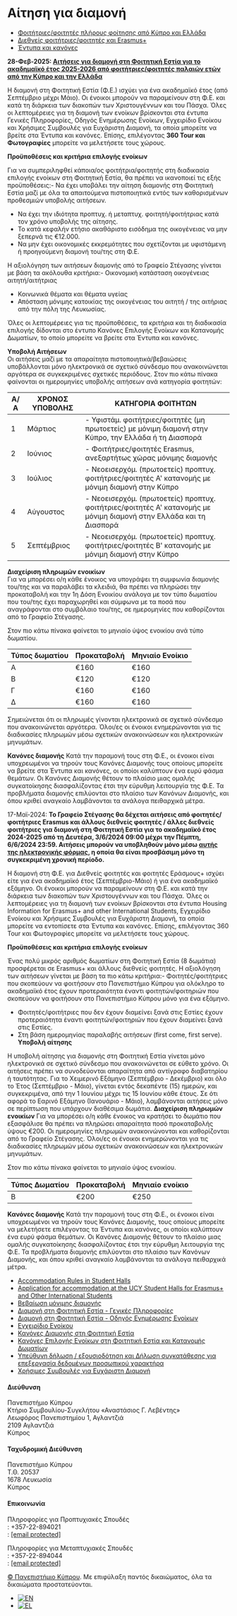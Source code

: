 # Αίτηση για διαμονή

* [Φοιτήτριες/φοιτητές πλήρους φοίτησης από Κύπρο και Ελλάδα](#tab-6815301d9b1c1-1)
* [Διεθνείς φοιτήτριες/φοιτητές και Erasmus+](#tab-6815301d9b1c1-2)
* [Έντυπα και κανόνες](#tab-6815301d9b1c1-3)

**28-Φεβ-2025: [Αιτήσεις για διαμονή στη Φοιτητική Εστία για το ακαδημαϊκό έτος 2025-2026 από φοιτήτριες/φοιτητές παλαιών ετών από την Κύπρο και την Ελλάδα](https://www.ucy.ac.cy/aasw/wp-content/uploads/sites/35/2025/02/Announcement_for_applications_for_accommodation_mar2025.pdf)**
  
   
Η διαμονή στη Φοιτητική Εστία (Φ.Ε.) ισχύει για ένα ακαδημαϊκό έτος (από Σεπτέμβριο μέχρι Μάιο). Οι ένοικοι μπορούν να παραμείνουν στη Φ.Ε. και κατά τη διάρκεια των διακοπών των Χριστουγέννων και του Πάσχα. Όλες οι λεπτομέρειες για τη διαμονή των ενοίκων βρίσκονται στα έντυπα Γενικές Πληροφορίες, Οδηγός Ενημέρωσης Ενοίκων, Εγχειρίδιο Ενοίκου και Χρήσιμες Συμβουλές για Ευχάριστη Διαμονή, τα οποία μπορείτε να βρείτε στα Έντυπα και κανόνες. Επίσης, επιλέγοντας **360 Tour και Φωτογραφίες** μπορείτε να μελετήσετε τους χώρους.   
  
**Προϋποθέσεις και κριτήρια επιλογής ενοίκων**  
  
Για να συμπεριληφθεί κάποια/ος φοιτήτρια/φοιτητής στη διαδικασία επιλογής ενοίκων στη Φοιτητική Εστία, θα πρέπει να ικανοποιεί τις εξής προϋποθέσεις:- Να έχει υποβάλει την αίτηση διαμονής στη Φοιτητική Εστία μαζί με όλα τα απαιτούμενα πιστοποιητικά εντός των καθορισμένων προθεσμιών υποβολής αιτήσεων.
- Να έχει την ιδιότητα προπτυχ. ή μεταπτυχ. φοιτητή/φοιτήτριας κατά τον χρόνο υποβολής της αίτησης.
- Το κατά κεφαλήν ετήσιο ακαθάριστο εισόδημα της οικογένειας να μην ξεπερνά τις €12.000.
- Να μην έχει οικονομικές εκκρεμότητες που σχετίζονται με υφιστάμενη ή προηγούμενη διαμονή του/της στη Φ.Ε.
  
Η αξιολόγηση των αιτήσεων διαμονής από το Γραφείο Στέγασης γίνεται με βάση τα ακόλουθα κριτήρια:- Οικονομική κατάσταση οικογένειας αιτητή/αιτήτριας
- Κοινωνικά θέματα και θέματα υγείας
- Απόσταση μόνιμης κατοικίας της οικογένειας του αιτητή / της αιτήριας από την πόλη της Λευκωσίας.
  
Όλες οι λεπτομέρειες για τις προϋποθέσεις, τα κριτήρια και τη διαδικασία επιλογής δίδονται στο έντυπο Κανόνες Επιλογής Ενοίκων και Κατανομής Δωματίων, το οποίο μπορείτε να βρείτε στα Έντυπα και κανόνες.
  
  
**Υποβολή Αιτήσεων**  
Οι αιτήσεις μαζί με τα απαραίτητα πιστοποιητικά/βεβαιώσεις υποβάλλονται μόνο ηλεκτρονικά σε σχετικό σύνδεσμο που ανακοινώνεται αργότερα σε συγκεκριμένες σχετικές περιόδους. Στον πιο κάτω πίνακα φαίνονται οι ημερομηνίες υποβολής αιτήσεων ανά κατηγορία φοιτητών:

| Α/Α | ΧΡΟΝΟΣ ΥΠΟΒΟΛΗΣ | ΚΑΤΗΓΟΡΙΑ ΦΟΙΤΗΤΩΝ |
| --- | --- | --- |
| 1 | Μάρτιος | - Υφιστάμ. φοιτήτριες/φοιτητές (μη πρωτοετείς) με μόνιμη διαμονή στην Κύπρο, την Ελλάδα ή τη Διασπορά |
| 2 | Ιούνιος | - Φοιτήτριες/φοιτητές Erasmus, ανεξαρτήτως χώρας μόνιμης διαμονής |
| 3 | Ιούλιος | - Νεοεισερχόμ. (πρωτοετείς) προπτυχ. φοιτήτριες/φοιτητές Α' κατανομής με μόνιμη διαμονή στην Κύπρο |
| 4 | Αύγουστος | - Νεοεισερχόμ. (πρωτοετείς) προπτυχ. φοιτήτριες/φοιτητές Α' κατανομής με μόνιμη διαμονή στην Ελλάδα και τη Διασπορά |
| 5 | Σεπτέμβριος | - Νεοεισερχόμ. (πρωτοετείς) προπτυχ. φοιτήτριες/φοιτητές Β' κατανομής με μόνιμη διαμονή στην Κύπρο |

**Διαχείριση πληρωμών ενοικίων**  
Για να μπορέσει ο/η κάθε ένοικος να υπογράψει τη συμφωνία διαμονής του/της και να παραλάβει τα κλειδιά, θα πρέπει να πληρώσει την προκαταβολή και την 1η Δόση Ενοικίου ανάλογα με τον τύπο δωματίου που του/της έχει παραχωρηθεί και σύμφωνα με τα ποσά που αναγράφονται στο συμβόλαιο του/της, σε ημερομηνίες που καθορίζονται από το Γραφείο Στέγασης.
  
Στον πιο κάτω πίνακα φαίνεται το μηνιαίο ύψος ενοικίου ανά τύπο δωματίου.

| Τύπος δωματίου | Προκαταβολή | Μηνιαίο Ενοίκιο |
| --- | --- | --- |
| Α | €160 | €160 |
| Β | €120 | €120 |
| Γ | €160 | €160 |
| Δ | €160 | €160 |

Σημειώνεται ότι οι πληρωμές γίνονται ηλεκτρονικά σε σχετικό σύνδεσμο που ανακοινώνεται αργότερα. Όλοι/ες οι ένοικοι ενημερώνονται για τις διαδικασίες πληρωμών μέσω σχετικών ανακοινώσεων και ηλεκτρονικών μηνυμάτων.
  
  
**Κανόνες διαμονής**
Κατά την παραμονή τους στη Φ.Ε., οι ένοικοι είναι υποχρεωμένοι να τηρούν τους Κανόνες Διαμονής τους οποίους μπορείτε να βρείτε στα Έντυπα και κανόνες, οι οποίοι καλύπτουν ένα ευρύ φάσμα θεμάτων. Οι Κανόνες Διαμονής θέτουν το πλαίσιο μιας ομαλής συγκατοίκησης διασφαλίζοντας έτσι την εύρυθμη λειτουργία της Φ.Ε. Τα προβλήματα διαμονής επιλύονται στο πλαίσιο των Κανόνων Διαμονής, και όπου κριθεί αναγκαίο λαμβάνονται τα ανάλογα πειθαρχικά μέτρα.

17-Μαϊ-2024: **Το Γραφείο Στέγασης θα δέχεται αιτήσεις από φοιτητές/φοιτήτριες Erasmus και άλλους διεθνείς φοιτητές / άλλες διεθνείς φοιτήτριες για διαμονή στη Φοιτητική Εστία για το ακαδημαϊκό έτος 2024-2025 από τη Δευτέρα, 3/6/2024 09:00 μέχρι την Πέμπτη, 6/6/2024 23:59. Αιτήσεις μπορούν να υποβληθούν μόνο μέσω [αυτής της ηλεκτρονικής φόρμας](https://forms.office.com/e/SwP34qQZNH), η οποία θα είναι προσβάσιμη μόνο τη συγκεκριμένη χρονική περίοδο.**
  
Η διαμονή στη Φ.Ε. για Διεθνείς φοιτητές και φοιτητές Εράσμους+ ισχύει είτε για ένα ακαδημαϊκό έτος (Σεπτέμβριο-Μάιο) ή για ένα ακαδημαϊκό εξάμηνο. Οι ένοικοι μπορούν να παραμείνουν στη Φ.Ε. και κατά την διάρκεια των διακοπών των Χριστουγέννων και του Πάσχα. Όλες οι λεπτομέρειες για τη διαμονή των ενοίκων βρίσκονται στα έντυπα Housing Information for Erasmus+ and other International Students, Εγχειρίδιο Ενοίκου και Χρήσιμες Συμβουλές για Ευχάριστη Διαμονή, τα οποία μπορείτε να εντοπίσετε στα Έντυπα και κανόνες. Επίσης, επιλέγοντας 360 Tour και Φωτογραφίες μπορείτε να μελετήσετε τους χώρους.
  
**Προϋποθέσεις και κριτήρια επιλογής ενοίκων**
  
Ένας πολύ μικρός αριθμός δωματίων στη Φοιτητική Εστία (8 δωμάτια) προσφέρεται σε Erasmus+ και άλλους διεθνείς φοιτητές. Η αξιολόγηση των αιτήσεων γίνεται με βάση τα πιο κάτω κριτήρια:- Φοιτητές/φοιτήτριες που σκοπεύουν να φοιτήσουν στο Πανεπιστήμιο Κύπρου για ολόκληρο το ακαδημαϊκό έτος έχουν προτεραιότητα έναντι φοιτητών/φοιτηριών που σκοπεύουν να φοιτήσουν στο Πανεπιστήμιο Κύπρου μόνο για ένα εξάμηνο.
- Φοιτητές/φοιτήτριες που δεν έχουν διαμείνει ξανά στις Εστίες έχουν προτεραιότητα έναντι φοιτητών/φοιτηριών που έχουν διαμείνει ξανά στις Εστίες.
- Στη βάση ημερομηνίας παραλαβής αιτήσεων (first come, first serve).
**Υποβολή αίτησης**
  
Η υποβολή αίτησης για διαμονής στη Φοιτητική Εστία γίνεται μόνο ηλεκτρονικά σε σχετικό σύνδεσμο που ανακοινώνεται σε εύθετο χρόνο. Οι αιτήσεις πρέπει να συνοδεύονται απαραίτητα από αντίγραφο διαβατηρίου ή ταυτότητας. Για το Χειμερινό Εξάμηνο (Σεπτέμβριο - Δεκέμβριο) και όλο το Έτος (Σεπτέμβριο - Μάιο), γίνεται εντός δεκαπέντε (15) ημερών, και συγκεκριμένα, από την 1 Ιουνίου μέχρι τις 15 Ιουνίου κάθε έτους. Σε ότι αφορά το Εαρινό Εξάμηνο (Ιανουάριο - Μάιο), λαμβάνονται αιτήσεις μόνο σε περίπτωση που υπάρχουν διαθέσιμα δωμάτια.
**Διαχείριση πληρωμών ενοικίων** 
Για να μπορέσει ο/η κάθε ένοικος να κρατήσει το δωμάτιο που εξασφάλισε θα πρέπει να πληρώσει απαραίτητα ποσό προκαταβολής ύψους €200. Οι ημερομηνίες πληρωμών ανακοινώνονται και καθορίζονται από το Γραφείο Στέγασης. Όλοι/ες οι ένοικοι ενημερώνονται για τις διαδικασίες πληρωμών μέσω σχετικών ανακοινώσεων και ηλεκτρονικών μηνυμάτων.
  
Στον πιο κάτω πίνακα φαίνεται το μηνιαίο ύψος ενοικίου.

| Τύπος Δωματίου | Προκαταβολή | Μηνιαίο ενοίκιο |
| --- | --- | --- |
| Β | €200 | €250 |

  
**Κανόνες διαμονής**
Κατά την παραμονή τους στη Φ.Ε., οι ένοικοι είναι υποχρεωμένοι να τηρούν τους Κανόνες Διαμονής, τους οποίους μπορείτε να μελετήσετε επιλέγοντας τα Έντυπα και κανόνες, οι οποίοι καλύπτουν ένα ευρύ φάσμα θεμάτων. Οι Κανόνες Διαμονής θέτουν το πλαίσιο μιας ομαλής συγκατοίκησης διασφαλίζοντας έτσι την εύρυθμη λειτουργία της Φ.Ε. Τα προβλήματα διαμονής επιλύονται στο πλαίσιο των Κανόνων Διαμονής, και όπου κριθεί αναγκαίο λαμβάνονται τα ανάλογα πειθαρχικά μέτρα.

- [Accommodation Rules in Student Halls](https://newdev.ucy.ac.cy/aasw/wp-content/uploads/sites/35/2022/07/Accommodation_Rules_ST_Halls_June_2017.pdf)
- [Application for accommodation at the UCY Student Halls for Erasmus+ and Other International Students](https://www.ucy.ac.cy/aasw/wp-content/uploads/sites/35/2025/04/Application_for_accommodation_Erasmus_2025-26.pdf)
- [Βεβαίωση μόνιμης διαμονής](https://www.ucy.ac.cy/aasw/wp-content/uploads/sites/35/2023/02/%CE%92%CE%B5%CE%B2%CE%B1%CE%AF%CF%89%CF%83%CE%B7_%CE%BC%CF%8C%CE%BD%CE%B9%CE%BC%CE%B7%CF%82_%CE%B4%CE%B9%CE%B1%CE%BC%CE%BF%CE%BD%CE%AE%CF%82.pdf)
- [Διαμονή στη Φοιτητική Εστία - Γενικές Πληροφορίες](https://www.ucy.ac.cy/aasw/wp-content/uploads/sites/35/2025/02/Accomm_General_info_GR20250213.pdf)
- [Διαμονή στη Φοιτητική Εστία - Οδηγός Ενημέρωσης Ενοίκων](https://www.ucy.ac.cy/aasw/wp-content/uploads/sites/35/2025/02/Tenants_guide_GR20250213.pdf)
- [Εγχειρίδιο Ενοίκου](https://www.ucy.ac.cy/aasw/wp-content/uploads/sites/35/2025/02/Tenants_manual_GR20250213.pdf)
- [Κανόνες Διαμονής στη Φοιτητική Εστία](https://newdev.ucy.ac.cy/aasw/wp-content/uploads/sites/35/2022/07/Κανόνες_Διαμονής_στη_Φ_Εστία_Ιούλιος_2022.pdf)
- [Κανόνες Επιλογής Ενοίκων στη Φοιτητική Εστία και Κατανομής Δωματίων](https://newdev.ucy.ac.cy/aasw/wp-content/uploads/sites/35/2022/07/Κανόνες_Επιλογής_για_Διαμονή_στη_Φ._Εστία_2022.pdf)
- [Υπεύθυνη δήλωση / εξουσιοδότηση και Δήλωση συγκατάθεσης για επεξεργασία δεδομένων προσωπικού χαρακτήρα](https://www.ucy.ac.cy/aasw/wp-content/uploads/sites/35/2024/07/Housing_application_authorization.pdf)
- [Χρήσιμες Συμβουλές για Ευχάριστη Διαμονή](https://www.ucy.ac.cy/aasw/wp-content/uploads/sites/35/2025/02/Accomm_Useful_tips_GR20250213.pdf)

#### Διεύθυνση

Πανεπιστήμιο Κύπρου  
Κτήριο Συμβουλίου-Συγκλήτου «Αναστάσιος Γ. Λεβέντης»  
Λεωφόρος Πανεπιστημίου 1, Αγλαντζιά  
2109 Αγλαντζιά  
Κύπρος

#### Ταχυδρομική Διεύθυνση

Πανεπιστήμιο Κύπρου  
Τ.Θ. 20537  
1678 Λευκωσία  
Κύπρος

#### Επικοινωνία

Πληροφορίες για Προπτυχιακές Σπουδές  
 : +357-22-894021  
 : [[email protected]](/cdn-cgi/l/email-protection)  
  
Πληροφορίες για Μεταπτυχιακές Σπουδές  
 : +357-22-894044  
 : [[email protected]](/cdn-cgi/l/email-protection)

[©  Πανεπιστήμιο Κύπρου](https://www.ucy.ac.cy). Με επιφύλαξη παντός δικαιώματος, όλα τα δικαιώματα προστατεύονται.

* [![EN](https://www.ucy.ac.cy/aasw/wp-content/plugins/sitepress-multilingual-cms/res/flags/en.png)](https://www.ucy.ac.cy/aasw/student-welfare/housing-office/applying-for-accommodation/?lang=en)
* [![EL](https://www.ucy.ac.cy/aasw/wp-content/plugins/sitepress-multilingual-cms/res/flags/el.png)](https://www.ucy.ac.cy/aasw/student-welfare/housing-office/applying-for-accommodation/)